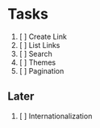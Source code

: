 # Tasks

1. [ ] Create Link
1. [ ] List Links
1. [ ] Search
1. [ ] Themes
1. [ ] Pagination

## Later

1. [ ] Internationalization
